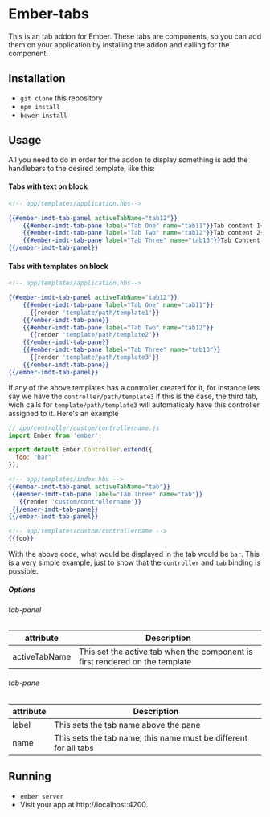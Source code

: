 # Ember-tabs

This is an tab addon for Ember.
These tabs are components, so you can add them on your application by installing the addon and calling for the component.

## Installation

* `git clone` this repository
* `npm install`
* `bower install`

## Usage

All you need to do in order for the addon to display something is add the handlebars to the desired template, like this:

#### Tabs with text on block
```handlebars
<!-- app/templates/application.hbs-->

{{#ember-imdt-tab-panel activeTabName="tab12"}}
    {{#ember-imdt-tab-pane label="Tab One" name="tab11"}}Tab content 1{{/ember-imdt-tab-pane}}
    {{#ember-imdt-tab-pane label="Tab Two" name="tab12"}}Tab content 2{{/ember-imdt-tab-pane}}
    {{#ember-imdt-tab-pane label="Tab Three" name="tab13"}}Tab Content 3{{/ember-imdt-tab-pane}}
{{/ember-imdt-tab-panel}}
```

#### Tabs with templates on block
```handlebars
<!-- app/templates/application.hbs-->

{{#ember-imdt-tab-panel activeTabName="tab12"}}
    {{#ember-imdt-tab-pane label="Tab One" name="tab11"}}
      {{render 'template/path/template1'}}
    {{/ember-imdt-tab-pane}}
    {{#ember-imdt-tab-pane label="Tab Two" name="tab12"}}
      {{render 'template/path/template2'}}
    {{/ember-imdt-tab-pane}}
    {{#ember-imdt-tab-pane label="Tab Three" name="tab13"}}
      {{render 'template/path/template3'}}
    {{/ember-imdt-tab-pane}}
{{/ember-imdt-tab-panel}}
```
 If any of the above templates has a controller created for it, for instance lets say we have the `controller/path/template3`
 if this is the case, the third tab, wich calls for `template/path/template3` will automaticaly have this controller assigned to it.
 Here's an example

 ```javascript
 // app/controller/custom/controllername.js
 import Ember from 'ember';

 export default Ember.Controller.extend({
   foo: "bar"
 });
 ```


 ```handlebars
<!-- app/templates/index.hbs -->
{{#ember-imdt-tab-panel activeTabName="tab"}}
  {{#ember-imdt-tab-pane label="Tab Three" name="tab"}}
    {{render 'custom/controllername'}}
  {{/ember-imdt-tab-pane}}
{{/ember-imdt-tab-panel}}

<!-- app/templates/custom/controllername -->
{{foo}}
```
With the above code, what would be displayed in the tab would be `bar`. This is a very simple example, just to show that the `controller` and `tab` binding is possible.

##### Options

###### tab-panel

attribute | Description
----------|------------
activeTabName | This set the active tab when the component is first rendered on the template

###### tab-pane
attribute | Description
----------|------------
label | This sets the tab name above the pane
name | This sets the tab name, this name must be different for all tabs

## Running

* `ember server`
* Visit your app at http://localhost:4200.
